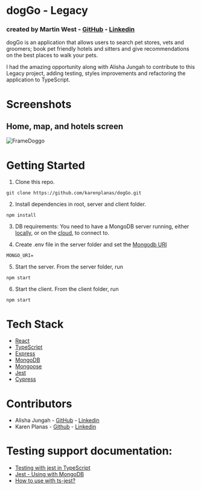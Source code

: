 # dogGo - Legacy
### created by Martin West - [GitHub](https://github.com/martinwest1993) - [Linkedin](https://www.linkedin.com/in/martinwest1993/)

dogGo is an application that allows users to search pet stores, vets and groomers; book pet friendly hotels and sitters and give recommendations on the best places to walk your pets. 

I had the amazing opportunity along with Alisha Jungah to contribute to this Legacy project, adding testing, styles improvements and refactoring the application to TypeScript. 

# Screenshots 
## Home, map, and hotels screen
![FrameDoggo](https://user-images.githubusercontent.com/61513120/162497039-d784f5d3-34bd-480f-bed7-a3a7c0788d8a.png)


# Getting Started
1. Clone this repo.  
  ```
  git clone https://github.com/karenplanas/dogGo.git
  ```
  
2. Install dependencies in root, server and client folder.
```
npm install
```

3. DB requirements: You need to have a MongoDB server running, either [locally](https://www.mongodb.com/docs/guides/server/install/), or on the [cloud](https://www.mongodb.com/cloud/atlas), to connect to.

4. Create .env file in the server folder and set the [Mongodb URI](https://www.mongodb.com/docs/manual/reference/connection-string/)
```
MONGO_URI=
```

5. Start the server. From the server folder, run
```
npm start
```
  
6. Start the client. From the client folder, run
```
npm start
```

# Tech Stack 
* [React](https://reactjs.org/)  
* [TypeScript](https://www.typescriptlang.org/)  
* [Express](https://expressjs.com/)  
* [MongoDB](https://www.mongodb.com/)  
* [Mongoose](https://mongoosejs.com/)  
* [Jest](https://jestjs.io/)
* [Cypress](https://www.cypress.io/) 

# Contributors
* Alisha Jungah - [GitHub](https://github.com/alisha0815) - [Linkedin](https://www.linkedin.com/in/alisha-jungah-greve-b2abba211/)
* Karen Planas - [Github](https://github.com/karenplanas) - [Linkedin](https://www.linkedin.com/in/karen-planas)

# Testing support documentation:
* [Testing with jest in TypeScript](https://itnext.io/testing-with-jest-in-typescript-cc1cd0095421)  
* [Jest - Using with MongoDB](https://jestjs.io/docs/mongodb)  
* [How to use with ts-jest?](https://github.com/shelfio/jest-mongodb/issues/239)  

